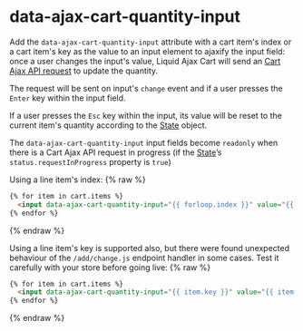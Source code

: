 # data-ajax-cart-quantity-input

Add the `data-ajax-cart-quantity-input` attribute with a cart item's index or a cart item's key as the value to an input element to ajaxify the input field: once a user changes the input's value, Liquid Ajax Cart will send an [Cart Ajax API request](/reference/requests/) to update the quantity.

The request will be sent on input's `change` event and if a user presses the `Enter` key within the input field.

If a user presses the `Esc` key within the input, its value will be reset to the current item's quantity according to the [State](/reference/state/) object.

The `data-ajax-cart-quantity-input` input fields become `readonly` when there is a Cart Ajax API request in progress (if the [State](/reference/state/)’s `status.requestInProgress` property is `true`)

Using a line item's index:
{% raw %}
```html
{% for item in cart.items %}
  <input data-ajax-cart-quantity-input="{{ forloop.index }}" value="{{ item.quantity }}" type="number" />
{% endfor %}
```
{% endraw %}

Using a line item's key is supported also, but there were found unexpected behaviour of the `/add/change.js` endpoint handler in some cases. Test it carefully with your store before going live:
{% raw %}
```html
{% for item in cart.items %}
  <input data-ajax-cart-quantity-input="{{ item.key }}" value="{{ item.quantity }}" type="number" />
{% endfor %}
```
{% endraw %}